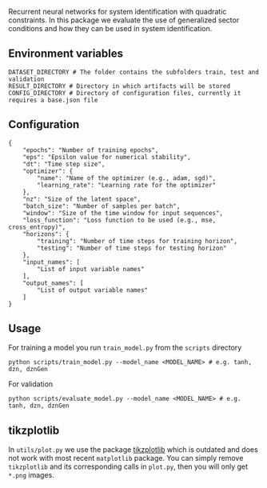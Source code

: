 Recurrent neural networks for system identification with quadratic constraints. In this package we evaluate the use of generalized sector conditions and how they can be used in system identification.

## Environment variables
```
DATASET_DIRECTORY # The folder contains the subfolders train, test and validation
RESULT_DIRECTORY # Directory in which artifacts will be stored 
CONFIG_DIRECTORY # Directory of configuration files, currently it requires a base.json file
```

## Configuration
```
{
    "epochs": "Number of training epochs",
    "eps": "Epsilon value for numerical stability",
    "dt": "Time step size",
    "optimizer": {
        "name": "Name of the optimizer (e.g., adam, sgd)",
        "learning_rate": "Learning rate for the optimizer"
    },
    "nz": "Size of the latent space",
    "batch_size": "Number of samples per batch",
    "window": "Size of the time window for input sequences",
    "loss_function": "Loss function to be used (e.g., mse, cross_entropy)",
    "horizons": {
        "training": "Number of time steps for training horizon",
        "testing": "Number of time steps for testing horizon"
    },
    "input_names": [
        "List of input variable names"
    ],
    "output_names": [
        "List of output variable names"
    ]
}
```

## Usage
For training a model you run `train_model.py` from the `scripts` directory
```
python scripts/train_model.py --model_name <MODEL_NAME> # e.g. tanh, dzn, dznGen
```
For validation
```
python scripts/evaluate_model.py --model_name <MODEL_NAME> # e.g. tanh, dzn, dznGen
```
## tikzplotlib
In `utils/plot.py` we use the package [tikzplotlib](https://pypi.org/project/tikzplotlib/) which is outdated and does not work with most recent `matplotlib` package. You can simply remove `tikzplotlib` and its corresponding calls in `plot.py`, then you will only get `*.png` images.